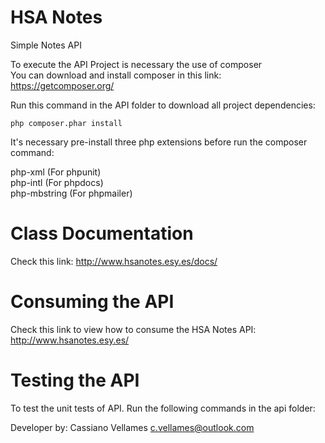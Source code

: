 # HSA Notes
Simple Notes API

To execute the API Project is necessary the use of composer<br>
You can download and install composer in this link: https://getcomposer.org/

Run this command in the API folder to download all project dependencies:

````
php composer.phar install
````

It's necessary pre-install three php extensions before run the composer command:

php-xml (For phpunit)<br>
php-intl (For phpdocs)<br>
php-mbstring (For phpmailer)<br>

# Class Documentation

Check this link: http://www.hsanotes.esy.es/docs/

# Consuming the API

Check this link to view how to consume the HSA Notes API: http://www.hsanotes.esy.es/

# Testing the API

To test the unit tests of API. Run the following commands in the api folder:





Developer by: Cassiano Vellames <c.vellames@outlook.com>
